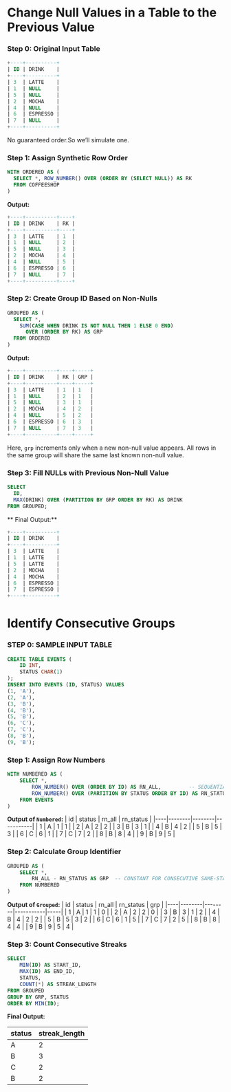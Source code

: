 # Change Null Values in a Table to the Previous Value
### Step 0: Original Input Table
```SQL
+----+----------+
| ID | DRINK    |
+----+----------+
| 3  | LATTE    |
| 1  | NULL     |
| 5  | NULL     |
| 2  | MOCHA    |
| 4  | NULL     |
| 6  | ESPRESSO |
| 7  | NULL     |
+----+----------+
```
No guaranteed order.So we’ll simulate one.
### Step 1: Assign Synthetic Row Order
```SQL
WITH ORDERED AS (
  SELECT *, ROW_NUMBER() OVER (ORDER BY (SELECT NULL)) AS RK
  FROM COFFEESHOP
)
```
**Output:**
```SQL
+----+----------+----+
| ID | DRINK    | RK |
+----+----------+----+
| 3  | LATTE    | 1  |
| 1  | NULL     | 2  |
| 5  | NULL     | 3  |
| 2  | MOCHA    | 4  |
| 4  | NULL     | 5  |
| 6  | ESPRESSO | 6  |
| 7  | NULL     | 7  |
+----+----------+----+
```
### Step 2: Create Group ID Based on Non-Nulls

```SQL
GROUPED AS (
  SELECT *,
    SUM(CASE WHEN DRINK IS NOT NULL THEN 1 ELSE 0 END)
      OVER (ORDER BY RK) AS GRP
  FROM ORDERED
)
```
**Output:**
```SQL
+----+----------+----+-----+
| ID | DRINK    | RK | GRP |
+----+----------+----+-----+
| 3  | LATTE    | 1  | 1   |
| 1  | NULL     | 2  | 1   |
| 5  | NULL     | 3  | 1   |
| 2  | MOCHA    | 4  | 2   |
| 4  | NULL     | 5  | 2   |
| 6  | ESPRESSO | 6  | 3   |
| 7  | NULL     | 7  | 3   |
+----+----------+----+-----+
```
Here, `grp` increments only when a new non-null value appears. All rows in the same group will share the same last known non-null value.

### Step 3: Fill NULLs with Previous Non-Null Value
```SQL
SELECT 
  ID,
  MAX(DRINK) OVER (PARTITION BY GRP ORDER BY RK) AS DRINK
FROM GROUPED;
```
** Final Output:**

```SQL
+----+----------+
| ID | DRINK    |
+----+----------+
| 3  | LATTE    |
| 1  | LATTE    |
| 5  | LATTE    |
| 2  | MOCHA    |
| 4  | MOCHA    |
| 6  | ESPRESSO |
| 7  | ESPRESSO |
+----+----------+
```

# Identify Consecutive Groups

### STEP 0: SAMPLE INPUT TABLE
```SQL
CREATE TABLE EVENTS (
    ID INT,
    STATUS CHAR(1)
);
INSERT INTO EVENTS (ID, STATUS) VALUES
(1, 'A'),
(2, 'A'),
(3, 'B'),
(4, 'B'),
(5, 'B'),
(6, 'C'),
(7, 'C'),
(8, 'B'),
(9, 'B');
```
### Step 1: Assign Row Numbers
```sql
WITH NUMBERED AS (
    SELECT *,
        ROW_NUMBER() OVER (ORDER BY ID) AS RN_ALL,         -- SEQUENTIAL ROW NUMBER
        ROW_NUMBER() OVER (PARTITION BY STATUS ORDER BY ID) AS RN_STATUS -- ROW NUMBER WITHIN EACH STATUS
    FROM EVENTS
)
```
**Output of `Numbered`:**
| id | status | rn_all | rn_status |
|----|--------|--------|-----------|
| 1  | A      | 1      | 1         |
| 2  | A      | 2      | 2         |
| 3  | B      | 3      | 1         |
| 4  | B      | 4      | 2         |
| 5  | B      | 5      | 3         |
| 6  | C      | 6      | 1         |
| 7  | C      | 7      | 2         |
| 8  | B      | 8      | 4         |
| 9  | B      | 9      | 5         |

### Step 2: Calculate Group Identifier

```sql
GROUPED AS (
    SELECT *,
        RN_ALL - RN_STATUS AS GRP  -- CONSTANT FOR CONSECUTIVE SAME-STATUS ROWS
    FROM NUMBERED
)
```
**Output of `Grouped`:**
| id | status | rn_all | rn_status | grp |
|----|--------|--------|-----------|-----|
| 1  | A      | 1      | 1         | 0   |
| 2  | A      | 2      | 2         | 0   |
| 3  | B      | 3      | 1         | 2   |
| 4  | B      | 4      | 2         | 2   |
| 5  | B      | 5      | 3         | 2   |
| 6  | C      | 6      | 1         | 5   |
| 7  | C      | 7      | 2         | 5   |
| 8  | B      | 8      | 4         | 4   |
| 9  | B      | 9      | 5         | 4   |

### Step 3: Count Consecutive Streaks

```sql
SELECT
    MIN(ID) AS START_ID,
    MAX(ID) AS END_ID,
    STATUS,
    COUNT(*) AS STREAK_LENGTH
FROM GROUPED
GROUP BY GRP, STATUS
ORDER BY MIN(ID);
```

**Final Output:**

| status | streak_length |
|--------|---------------|
| A      | 2             |
| B      | 3             |
| C      | 2             |
| B      | 2             |
